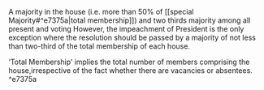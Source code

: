 A majority in the house (i.e. more than 50% of [[special Majority#^e7375a|total membership]]) and two thirds majority among all present and voting
However, the impeachment of President is the only exception where the resolution should be passed by a majority of not less than two-third of the total membership of each house.

‘Total Membership’ implies the total number of members comprising the house,irrespective of the fact whether there are vacancies or absentees.  ^e7375a